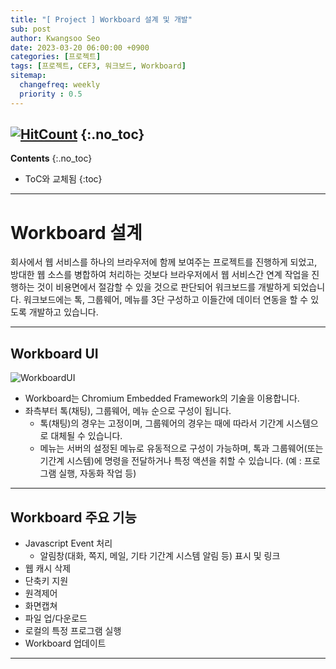 ```yaml
---
title: "[ Project ] Workboard 설계 및 개발" 
sub: post
author: Kwangsoo Seo
date: 2023-03-20 06:00:00 +0900
categories: [프로젝트]
tags: [프로젝트, CEF3, 워크보드, Workboard]
sitemap:
  changefreq: weekly
  priority : 0.5
---
```

[![HitCount](https://hits.dwyl.com/MonosLab/post27.svg?style=flat-square&show=unique)](http://hits.dwyl.com/MonosLab/post27)
{:.no_toc}
---
**Contents**
{:.no_toc}

* ToC와 교체됨
{:toc}  

---   
# Workboard 설계   
회사에서 웹 서비스를 하나의 브라우저에 함께 보여주는 프로젝트를 진행하게 되었고, 방대한 웹 소스를 병합하여 처리하는 것보다 브라우저에서 웹 서비스간 연계 작업을 진행하는 것이 비용면에서 절감할 수 있을 것으로 판단되어 워크보드를 개발하게 되었습니다. 워크보드에는 톡, 그룹웨어, 메뉴를 3단 구성하고 이들간에 데이터 연동을 할 수 있도록 개발하고 있습니다.

---   

## Workboard UI   

![WorkboardUI](https://monoslab.github.io/assets/img/posts/prj_workboard_ui.png)   

* Workboard는 Chromium Embedded Framework의 기술을 이용합니다.   
* 좌측부터 톡(채팅), 그룹웨어, 메뉴 순으로 구성이 됩니다.   
  * 톡(채팅)의 경우는 고정이며, 그룹웨어의 경우는 때에 따라서 기간계 시스템으로 대체될 수 있습니다.   
  * 메뉴는 서버의 설정된 메뉴로 유동적으로 구성이 가능하며, 톡과 그룹웨어(또는 기간계 시스템)에 명령을 전달하거나 특정 액션을 취할 수 있습니다. (예 : 프로그램 실행, 자동화 작업 등)   

---   

## Workboard 주요 기능
* Javascript Event 처리
  * 알림창(대화, 쪽지, 메일, 기타 기간계 시스템 알림 등) 표시 및 링크
* 웹 캐시 삭제
* 단축키 지원
* 원격제어
* 화면캡쳐
* 파일 업/다운로드
* 로컬의 특정 프로그램 실행
* Workboard 업데이트

---
